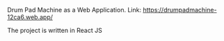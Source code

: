 Drum Pad Machine as a Web Application.
Link: https://drumpadmachine-12ca6.web.app/

The project is written in React JS
